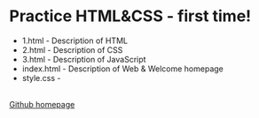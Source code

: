 <h1>Practice HTML&CSS - first time!</h1>
<ul>
  <li>1.html - Description of HTML<br></li>
  <li>2.html - Description of CSS<br></li>
  <li>3.html - Description of JavaScript<br></li>
  <li>index.html - Description of Web & Welcome homepage<br></li>
  <li>style.css - </li>
</ul>
<br>
<a href="https://red-sprout.github.io/Example_Web/" target="_blank">Github homepage</a>
